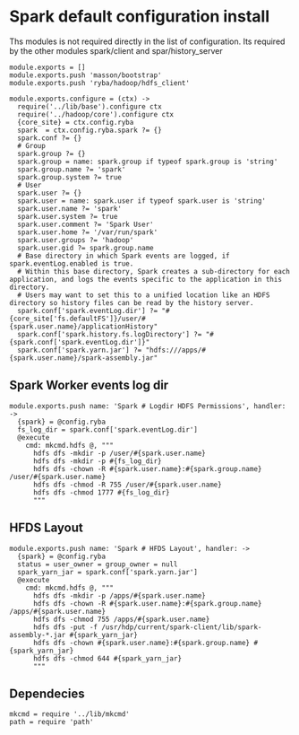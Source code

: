 # Spark default configuration install

Ths modules is not required directly in the list of configuration.
Its required by the other modules spark/client and spar/history_server



    module.exports = []
    module.exports.push 'masson/bootstrap'
    module.exports.push 'ryba/hadoop/hdfs_client'

    module.exports.configure = (ctx) ->
      require('../lib/base').configure ctx
      require('../hadoop/core').configure ctx
      {core_site} = ctx.config.ryba
      spark  = ctx.config.ryba.spark ?= {}
      spark.conf ?= {}
      # Group
      spark.group ?= {}
      spark.group = name: spark.group if typeof spark.group is 'string'
      spark.group.name ?= 'spark'
      spark.group.system ?= true
      # User
      spark.user ?= {}
      spark.user = name: spark.user if typeof spark.user is 'string'
      spark.user.name ?= 'spark'
      spark.user.system ?= true
      spark.user.comment ?= 'Spark User'
      spark.user.home ?= '/var/run/spark'
      spark.user.groups ?= 'hadoop'
      spark.user.gid ?= spark.group.name
      # Base directory in which Spark events are logged, if spark.eventLog.enabled is true.
      # Within this base directory, Spark creates a sub-directory for each application, and logs the events specific to the application in this directory.
      # Users may want to set this to a unified location like an HDFS directory so history files can be read by the history server.
      spark.conf['spark.eventLog.dir'] ?= "#{core_site['fs.defaultFS']}/user/#{spark.user.name}/applicationHistory"
      spark.conf['spark.history.fs.logDirectory'] ?= "#{spark.conf['spark.eventLog.dir']}"
      spark.conf['spark.yarn.jar'] ?= "hdfs:///apps/#{spark.user.name}/spark-assembly.jar"


## Spark Worker events log dir

    module.exports.push name: 'Spark # Logdir HDFS Permissions', handler: ->
      {spark} = @config.ryba
      fs_log_dir = spark.conf['spark.eventLog.dir']
      @execute
        cmd: mkcmd.hdfs @, """
          hdfs dfs -mkdir -p /user/#{spark.user.name}
          hdfs dfs -mkdir -p #{fs_log_dir}
          hdfs dfs -chown -R #{spark.user.name}:#{spark.group.name} /user/#{spark.user.name}
          hdfs dfs -chmod -R 755 /user/#{spark.user.name}
          hdfs dfs -chmod 1777 #{fs_log_dir}
          """

## HFDS Layout

    module.exports.push name: 'Spark # HFDS Layout', handler: ->
      {spark} = @config.ryba
      status = user_owner = group_owner = null
      spark_yarn_jar = spark.conf['spark.yarn.jar']
      @execute
        cmd: mkcmd.hdfs @, """
          hdfs dfs -mkdir -p /apps/#{spark.user.name}
          hdfs dfs -chown -R #{spark.user.name}:#{spark.group.name} /apps/#{spark.user.name}
          hdfs dfs -chmod 755 /apps/#{spark.user.name}
          hdfs dfs -put -f /usr/hdp/current/spark-client/lib/spark-assembly-*.jar #{spark_yarn_jar}
          hdfs dfs -chown #{spark.user.name}:#{spark.group.name} #{spark_yarn_jar}
          hdfs dfs -chmod 644 #{spark_yarn_jar}
          """
  
## Dependecies

    mkcmd = require '../lib/mkcmd'
    path = require 'path'
